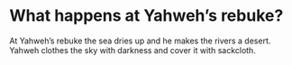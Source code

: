 # What happens at Yahweh’s rebuke?

At Yahweh’s rebuke the sea dries up and he makes the rivers a desert. Yahweh clothes the sky with darkness and cover it with sackcloth.
